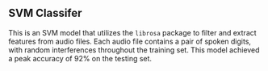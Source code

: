 ## SVM Classifer
This is an SVM model that utilizes the `librosa` package to filter and extract features from audio files. Each audio file contains a pair of spoken digits, with random interferences throughout the training set. This model achieved a peak accuracy of 92% on the testing set.
